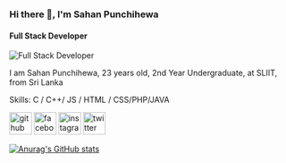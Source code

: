 ### Hi there 👋, I'm Sahan Punchihewa
#### Full Stack Developer
![Full Stack Developer](https://previews.123rf.com/images/iuriimotov/iuriimotov2006/iuriimotov200600074/150402774-programming-code-coding-or-hacker-background-programming-code-icon-made-with-binary-code-digital-bin.jpg)

I am Sahan Punchihewa, 23 years old, 2nd Year Undergraduate, at SLIIT, from Sri Lanka   

Skills: C / C++/ JS / HTML / CSS/PHP/JAVA 



[<img src='https://cdn.jsdelivr.net/npm/simple-icons@3.0.1/icons/github.svg' alt='github' height='40'>](https://github.com/SahanPunchihewa)  [<img src='https://cdn.jsdelivr.net/npm/simple-icons@3.0.1/icons/facebook.svg' alt='facebook' height='40'>](https://www.facebook.com/sahan.nilupul)  [<img src='https://cdn.jsdelivr.net/npm/simple-icons@3.0.1/icons/instagram.svg' alt='instagram' height='40'>](https://www.instagram.com/sahan_98_/)  [<img src='https://cdn.jsdelivr.net/npm/simple-icons@3.0.1/icons/twitter.svg' alt='twitter' height='40'>](https://twitter.com/im_Sahan)  



[![Anurag's GitHub stats](https://github-readme-stats.vercel.app/api?username=SahanPunchihewa)](https://github.com/anuraghazra/github-readme-stats)
